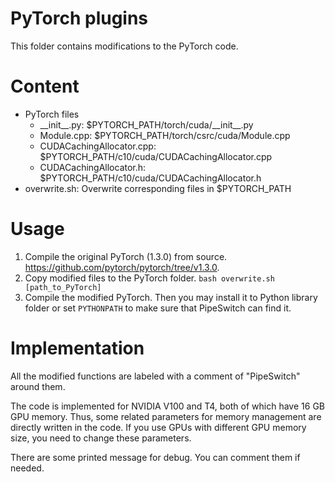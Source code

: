 # PyTorch plugins
This folder contains modifications to the PyTorch code.

# Content
- PyTorch files
    - \_\_init\_\_.py: $PYTORCH_PATH/torch/cuda/\_\_init\_\_.py
    - Module.cpp: $PYTORCH_PATH/torch/csrc/cuda/Module.cpp
    - CUDACachingAllocator.cpp: $PYTORCH_PATH/c10/cuda/CUDACachingAllocator.cpp
    - CUDACachingAllocator.h: $PYTORCH_PATH/c10/cuda/CUDACachingAllocator.h
- overwrite.sh: Overwrite corresponding files in $PYTORCH_PATH

# Usage
1. Compile the original PyTorch (1.3.0) from source. https://github.com/pytorch/pytorch/tree/v1.3.0.
2. Copy modified files to the PyTorch folder. `bash overwrite.sh [path_to_PyTorch]`
3. Compile the modified PyTorch. Then you may install it to Python library folder or set `PYTHONPATH` to make sure that PipeSwitch can find it.

# Implementation
All the modified functions are labeled with a comment of "PipeSwitch" around them.

The code is implemented for NVIDIA V100 and T4, both of which have 16 GB GPU memory. Thus, some related parameters for memory management are directly written in the code. If you use GPUs with different GPU memory size, you need to change these parameters.

There are some printed message for debug. You can comment them if needed.